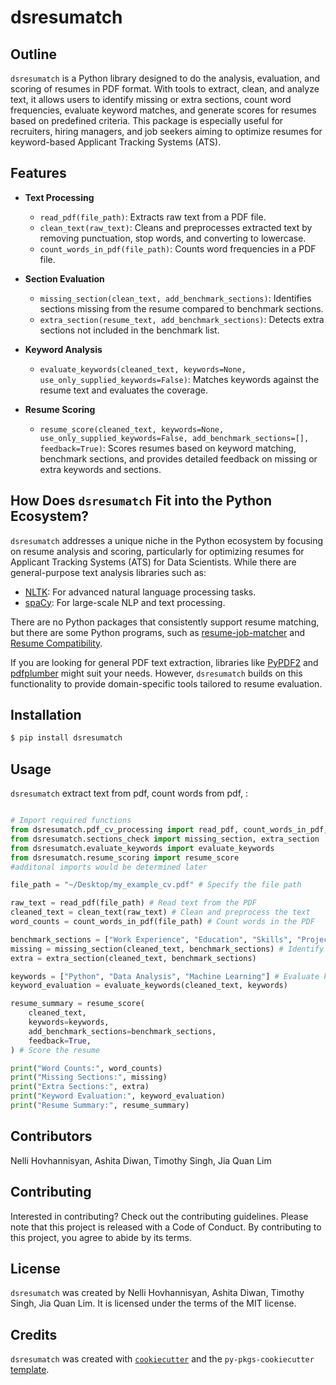 # dsresumatch

## Outline

`dsresumatch` is a Python library designed to do the analysis, evaluation, and scoring of resumes in PDF format. With tools to extract, clean, and analyze text, it allows users to identify missing or extra sections, count word frequencies, evaluate keyword matches, and generate scores for resumes based on predefined criteria. This package is especially useful for recruiters, hiring managers, and job seekers aiming to optimize resumes for keyword-based Applicant Tracking Systems (ATS).

## **Features**

- **Text Processing**
  - `read_pdf(file_path)`: Extracts raw text from a PDF file.
  - `clean_text(raw_text)`: Cleans and preprocesses extracted text by removing punctuation, stop words, and converting to lowercase.
  - `count_words_in_pdf(file_path)`: Counts word frequencies in a PDF file.

- **Section Evaluation**
  - `missing_section(clean_text, add_benchmark_sections)`: Identifies sections missing from the resume compared to benchmark sections.
  - `extra_section(resume_text, add_benchmark_sections)`: Detects extra sections not included in the benchmark list.

- **Keyword Analysis**
  - `evaluate_keywords(cleaned_text, keywords=None, use_only_supplied_keywords=False)`: Matches keywords against the resume text and evaluates the coverage.

- **Resume Scoring**
  - `resume_score(cleaned_text, keywords=None, use_only_supplied_keywords=False, add_benchmark_sections=[], feedback=True)`: Scores resumes based on keyword matching, benchmark sections, and provides detailed feedback on missing or extra keywords and sections.

## **How Does `dsresumatch` Fit into the Python Ecosystem?**

`dsresumatch` addresses a unique niche in the Python ecosystem by focusing on resume analysis and scoring, particularly for optimizing resumes for Applicant Tracking Systems (ATS) for Data Scientists. While there are general-purpose text analysis libraries such as:
- [NLTK](https://www.nltk.org/): For advanced natural language processing tasks.
- [spaCy](https://spacy.io/): For large-scale NLP and text processing.

There are no Python packages that consistently support resume matching, but there are some Python programs, such as [resume-job-matcher](https://github.com/sliday/resume-job-matcher) and [Resume Compatibility](https://github.com/sumitprdrsh/Resume_Compatibility).

If you are looking for general PDF text extraction, libraries like [PyPDF2](https://github.com/py-pdf/pypdf) and [pdfplumber](https://github.com/jsvine/pdfplumber) might suit your needs. However, `dsresumatch` builds on this functionality to provide domain-specific tools tailored to resume evaluation.

## Installation

```bash
$ pip install dsresumatch
```

## Usage

`dsresumatch` extract text from pdf, count words from pdf, :

```python

# Import required functions
from dsresumatch.pdf_cv_processing import read_pdf, count_words_in_pdf, clean_text
from dsresumatch.sections_check import missing_section, extra_section
from dsresumatch.evaluate_keywords import evaluate_keywords
from dsresumatch.resume_scoring import resume_score
#additonal imports would be determined later

file_path = "~/Desktop/my_example_cv.pdf" # Specify the file path

raw_text = read_pdf(file_path) # Read text from the PDF
cleaned_text = clean_text(raw_text) # Clean and preprocess the text
word_counts = count_words_in_pdf(file_path) # Count words in the PDF

benchmark_sections = ["Work Experience", "Education", "Skills", "Projects", "Certifications"] # (Optional) give keywords 
missing = missing_section(cleaned_text, benchmark_sections) # Identify missing or extra sections
extra = extra_section(cleaned_text, benchmark_sections)

keywords = ["Python", "Data Analysis", "Machine Learning"] # Evaluate keywords
keyword_evaluation = evaluate_keywords(cleaned_text, keywords)

resume_summary = resume_score(
    cleaned_text,
    keywords=keywords,
    add_benchmark_sections=benchmark_sections,
    feedback=True,
) # Score the resume

print("Word Counts:", word_counts)
print("Missing Sections:", missing)
print("Extra Sections:", extra)
print("Keyword Evaluation:", keyword_evaluation)
print("Resume Summary:", resume_summary)

```

## Contributors

Nelli Hovhannisyan, Ashita Diwan, Timothy Singh, Jia Quan Lim

## Contributing

Interested in contributing? Check out the contributing guidelines. Please note that this project is released with a Code of Conduct. By contributing to this project, you agree to abide by its terms.

## License

`dsresumatch` was created by Nelli Hovhannisyan, Ashita Diwan, Timothy Singh, Jia Quan Lim. It is licensed under the terms of the MIT license.

## Credits

`dsresumatch` was created with [`cookiecutter`](https://cookiecutter.readthedocs.io/en/latest/) and the `py-pkgs-cookiecutter` [template](https://github.com/py-pkgs/py-pkgs-cookiecutter).
